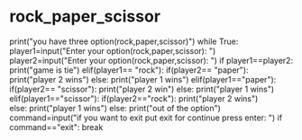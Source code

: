 # rock_paper_scissor
print("you have three option(rock,paper,scissor)")
while True:
 player1=input("Enter your option(rock,paper,scissor): ")
 player2=input("Enter your option(rock,paper,scissor): ")
 if player1==player2:
  print("game is tie")
 elif(player1== "rock"):
    if(player2== "paper"):
     print("player 2 wins")
    else:
     print("player 1 wins")
 elif(player1=="paper"):
     if(player2== "scissor"):
      print("player 2 win")
     else:
      print("player 1 wins")
 elif(player1=="scissor"):
     if(player2=="rock"):
      print("player 2 wins")          
     else:
      print("player 1 wins")
 else:
     print("out of the option")
 command=input("if you want to exit put exit for continue press enter: ")
 if command=="exit":
     break

